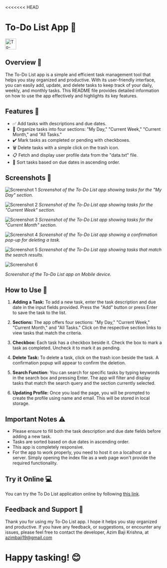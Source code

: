 <<<<<<< HEAD
# To-Do List App 📝

<img src="img/ico.png" alt="To-Do List App" width="35" height="35">

## Overview 🌟

The To-Do List app is a simple and efficient task management tool that helps you stay organized and productive. With its user-friendly interface, you can easily add, update, and delete tasks to keep track of your daily, weekly, and monthly tasks. This README file provides detailed information on how to use the app effectively and highlights its key features.

## Features 🚀

- ✅ Add tasks with descriptions and due dates.
- 📅 Organize tasks into four sections: "My Day," "Current Week," "Current Month," and "All Tasks."
- ✔️ Mark tasks as completed or pending with checkboxes.
- 🗑️ Delete tasks with a simple click on the trash icon.
- 📋 Fetch and display user profile data from the "data.txt" file.
- 🔢 Sort tasks based on due dates in ascending order.

## Screenshots 📸

![Screenshot 1](screenshots/Screenshot_2.png)
*Screenshot of the To-Do List app showing tasks for the "My Day" section.*

![Screenshot 2](screenshots/Screenshot_1.png)
*Screenshot of the To-Do List app showing tasks for the "Current Week" section.*

![Screenshot 3](screenshots/Screenshot_3.png)
*Screenshot of the To-Do List app showing tasks for the "Current Month" section.*

![Screenshot 4](screenshots/Screenshot_4.png)
*Screenshot of the To-Do List app showing a confirmation pop-up for deleting a task.*

![Screenshot 5](screenshots/Screenshot_5.png)
*Screenshot of the To-Do List app showing tasks that match the search results.*

![Screenshot 6](screenshots/Screenshot_6.png)

*Screenshot of the To-Do List app on Mobile device.*

## How to Use 📖

1. **Adding a Task:** To add a new task, enter the task description and due date in the input fields provided. Press the "Add" button or press Enter to save the task to the list.

2. **Sections:** The app offers four sections: "My Day," "Current Week," "Current Month," and "All Tasks." Click on the respective section links to view tasks that match the criteria.

3. **Checkbox:** Each task has a checkbox beside it. Check the box to mark a task as completed. Uncheck it to mark it as pending.

4. **Delete Task:** To delete a task, click on the trash icon beside the task. A confirmation popup will appear to confirm the deletion.

5. **Search Function**: You can search for specific tasks by typing keywords in the search box and pressing Enter. The app will filter and display tasks that match the search query and the section currently selected.

6. **Updating Profile:** Once you load the page, you will be prompted to create the profile using name and email. This will be stored in local storage.

## Important Notes ⚠️


- Please ensure to fill both the task description and due date fields before adding a new task.
- Tasks are sorted based on due dates in ascending order.
- This app is completely responsive.
- For the app to work properly, you need to host it on a localhost or a server. Simply opening the index file as a web page won't provide the required functionality.


## Try it Online 💻

You can try the To Do List application online by following [this link](https://abkrishna.me/To-Do-List/).


## Feedback and Support 💌

Thank you for using my To-Do List app. I hope it helps you stay organized and productive. If you have any feedback, or suggestions, or encounter any issues, please feel free to contact the developer, Azim Baji Krishna, at azimbaji19@gmail.com

Happy tasking! 😊
=======
